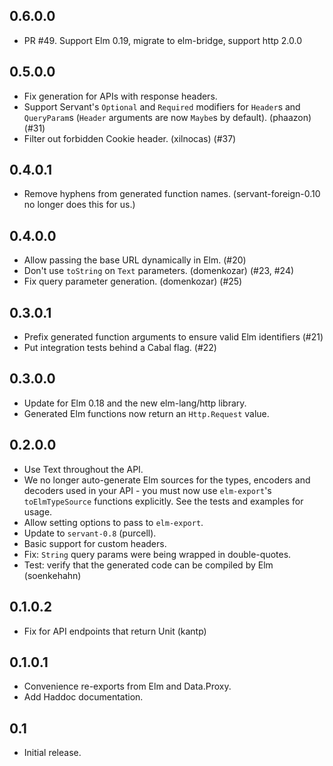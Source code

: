 0.6.0.0
-------

* PR #49. Support Elm 0.19, migrate to elm-bridge, support http 2.0.0

0.5.0.0
-------
* Fix generation for APIs with response headers.
* Support Servant's `Optional` and `Required` modifiers for
  `Header`s and `QueryParam`s (`Header` arguments are now `Maybe`s
  by default). (phaazon) (#31)
* Filter out forbidden Cookie header. (xilnocas) (#37)

0.4.0.1
-------
* Remove hyphens from generated function names. (servant-foreign-0.10 no longer
  does this for us.)

0.4.0.0
-------
* Allow passing the base URL dynamically in Elm. (#20)
* Don't use `toString` on `Text` parameters. (domenkozar) (#23, #24)
* Fix query parameter generation. (domenkozar) (#25)

0.3.0.1
-------
* Prefix generated function arguments to ensure valid Elm identifiers (#21)
* Put integration tests behind a Cabal flag. (#22)

0.3.0.0
-------
* Update for Elm 0.18 and the new elm-lang/http library.
* Generated Elm functions now return an `Http.Request` value.

0.2.0.0
-------
* Use Text throughout the API.
* We no longer auto-generate Elm sources for the types, encoders and decoders
  used in your API - you must now use `elm-export`'s `toElmTypeSource` functions
  explicitly. See the tests and examples for usage.
* Allow setting options to pass to `elm-export`.
* Update to `servant-0.8` (purcell).
* Basic support for custom headers.
* Fix: `String` query params were being wrapped in double-quotes.
* Test: verify that the generated code can be compiled by Elm (soenkehahn)

0.1.0.2
-------
* Fix for API endpoints that return Unit (kantp)

0.1.0.1
-------
* Convenience re-exports from Elm and Data.Proxy.
* Add Haddoc documentation.

0.1
---
* Initial release.
